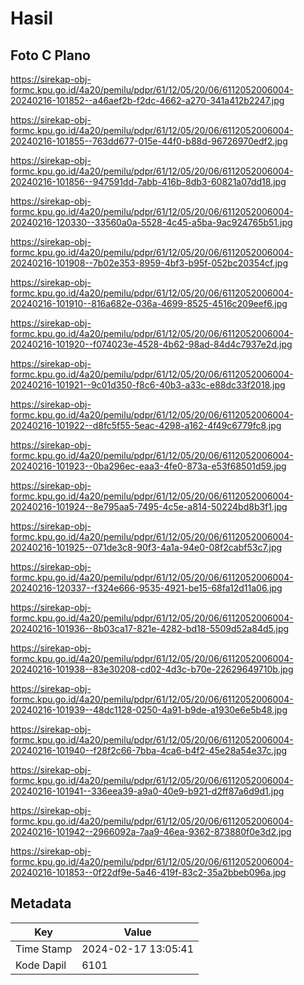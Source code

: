 # Hasil

## Foto C Plano

https://sirekap-obj-formc.kpu.go.id/4a20/pemilu/pdpr/61/12/05/20/06/6112052006004-20240216-101852--a46aef2b-f2dc-4662-a270-341a412b2247.jpg

https://sirekap-obj-formc.kpu.go.id/4a20/pemilu/pdpr/61/12/05/20/06/6112052006004-20240216-101855--763dd677-015e-44f0-b88d-96726970edf2.jpg

https://sirekap-obj-formc.kpu.go.id/4a20/pemilu/pdpr/61/12/05/20/06/6112052006004-20240216-101856--947591dd-7abb-416b-8db3-60821a07dd18.jpg

https://sirekap-obj-formc.kpu.go.id/4a20/pemilu/pdpr/61/12/05/20/06/6112052006004-20240216-120330--33560a0a-5528-4c45-a5ba-9ac924765b51.jpg

https://sirekap-obj-formc.kpu.go.id/4a20/pemilu/pdpr/61/12/05/20/06/6112052006004-20240216-101908--7b02e353-8959-4bf3-b95f-052bc20354cf.jpg

https://sirekap-obj-formc.kpu.go.id/4a20/pemilu/pdpr/61/12/05/20/06/6112052006004-20240216-101910--816a682e-036a-4699-8525-4516c209eef6.jpg

https://sirekap-obj-formc.kpu.go.id/4a20/pemilu/pdpr/61/12/05/20/06/6112052006004-20240216-101920--f074023e-4528-4b62-98ad-84d4c7937e2d.jpg

https://sirekap-obj-formc.kpu.go.id/4a20/pemilu/pdpr/61/12/05/20/06/6112052006004-20240216-101921--9c01d350-f8c6-40b3-a33c-e88dc33f2018.jpg

https://sirekap-obj-formc.kpu.go.id/4a20/pemilu/pdpr/61/12/05/20/06/6112052006004-20240216-101922--d8fc5f55-5eac-4298-a162-4f49c6779fc8.jpg

https://sirekap-obj-formc.kpu.go.id/4a20/pemilu/pdpr/61/12/05/20/06/6112052006004-20240216-101923--0ba296ec-eaa3-4fe0-873a-e53f68501d59.jpg

https://sirekap-obj-formc.kpu.go.id/4a20/pemilu/pdpr/61/12/05/20/06/6112052006004-20240216-101924--8e795aa5-7495-4c5e-a814-50224bd8b3f1.jpg

https://sirekap-obj-formc.kpu.go.id/4a20/pemilu/pdpr/61/12/05/20/06/6112052006004-20240216-101925--071de3c8-90f3-4a1a-94e0-08f2cabf53c7.jpg

https://sirekap-obj-formc.kpu.go.id/4a20/pemilu/pdpr/61/12/05/20/06/6112052006004-20240216-120337--f324e666-9535-4921-be15-68fa12d11a06.jpg

https://sirekap-obj-formc.kpu.go.id/4a20/pemilu/pdpr/61/12/05/20/06/6112052006004-20240216-101936--8b03ca17-821e-4282-bd18-5509d52a84d5.jpg

https://sirekap-obj-formc.kpu.go.id/4a20/pemilu/pdpr/61/12/05/20/06/6112052006004-20240216-101938--83e30208-cd02-4d3c-b70e-22629649710b.jpg

https://sirekap-obj-formc.kpu.go.id/4a20/pemilu/pdpr/61/12/05/20/06/6112052006004-20240216-101939--48dc1128-0250-4a91-b9de-a1930e6e5b48.jpg

https://sirekap-obj-formc.kpu.go.id/4a20/pemilu/pdpr/61/12/05/20/06/6112052006004-20240216-101940--f28f2c66-7bba-4ca6-b4f2-45e28a54e37c.jpg

https://sirekap-obj-formc.kpu.go.id/4a20/pemilu/pdpr/61/12/05/20/06/6112052006004-20240216-101941--336eea39-a9a0-40e9-b921-d2ff87a6d9d1.jpg

https://sirekap-obj-formc.kpu.go.id/4a20/pemilu/pdpr/61/12/05/20/06/6112052006004-20240216-101942--2966092a-7aa9-46ea-9362-873880f0e3d2.jpg

https://sirekap-obj-formc.kpu.go.id/4a20/pemilu/pdpr/61/12/05/20/06/6112052006004-20240216-101853--0f22df9e-5a46-419f-83c2-35a2bbeb096a.jpg


## Metadata

| Key        | Value               |
| ---------- | ------------------- |
| Time Stamp | 2024-02-17 13:05:41 |
| Kode Dapil | 6101                |



